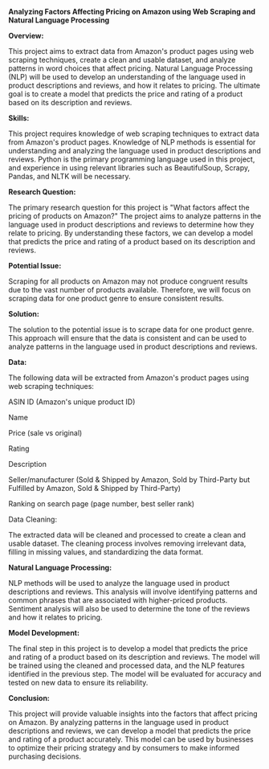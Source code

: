 ﻿**Analyzing Factors Affecting Pricing on Amazon using Web Scraping and Natural Language Processing**

**Overview:**

This project aims to extract data from Amazon's product pages using web scraping techniques, create a clean and usable dataset, and analyze patterns in word choices that affect pricing. Natural Language Processing (NLP) will be used to develop an understanding of the language used in product descriptions and reviews, and how it relates to pricing. The ultimate goal is to create a model that predicts the price and rating of a product based on its description and reviews.

**Skills:**

This project requires knowledge of web scraping techniques to extract data from Amazon's product pages. Knowledge of NLP methods is essential for understanding and analyzing the language used in product descriptions and reviews. Python is the primary programming language used in this project, and experience in using relevant libraries such as BeautifulSoup, Scrapy, Pandas, and NLTK will be necessary.

**Research Question:**

The primary research question for this project is "What factors affect the pricing of products on Amazon?" The project aims to analyze patterns in the language used in product descriptions and reviews to determine how they relate to pricing. By understanding these factors, we can develop a model that predicts the price and rating of a product based on its description and reviews.

**Potential Issue:**

Scraping for all products on Amazon may not produce congruent results due to the vast number of products available. Therefore, we will focus on scraping data for one product genre to ensure consistent results.

**Solution:**

The solution to the potential issue is to scrape data for one product genre. This approach will ensure that the data is consistent and can be used to analyze patterns in the language used in product descriptions and reviews.

**Data:**

The following data will be extracted from Amazon's product pages using web scraping techniques:

ASIN ID (Amazon's unique product ID)

Name

Price (sale vs original)

Rating

Description

Seller/manufacturer (Sold & Shipped by Amazon, Sold by Third-Party but Fulfilled by Amazon, Sold & Shipped by Third-Party)

Ranking on search page (page number, best seller rank)

Data Cleaning:

The extracted data will be cleaned and processed to create a clean and usable dataset. The cleaning process involves removing irrelevant data, filling in missing values, and standardizing the data format.

**Natural Language Processing:**

NLP methods will be used to analyze the language used in product descriptions and reviews. This analysis will involve identifying patterns and common phrases that are associated with higher-priced products. Sentiment analysis will also be used to determine the tone of the reviews and how it relates to pricing.

**Model Development:**

The final step in this project is to develop a model that predicts the price and rating of a product based on its description and reviews. The model will be trained using the cleaned and processed data, and the NLP features identified in the previous step. The model will be evaluated for accuracy and tested on new data to ensure its reliability.

**Conclusion:**

This project will provide valuable insights into the factors that affect pricing on Amazon. By analyzing patterns in the language used in product descriptions and reviews, we can develop a model that predicts the price and rating of a product accurately. This model can be used by businesses to optimize their pricing strategy and by consumers to make informed purchasing decisions.


